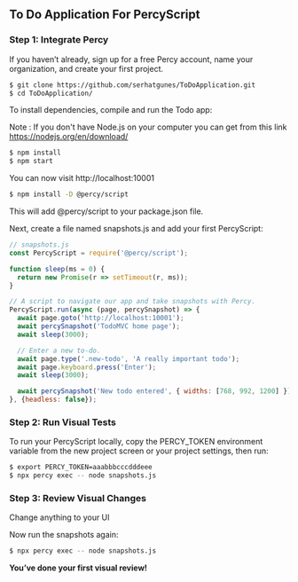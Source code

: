 ## To Do Application For PercyScript

### Step 1: Integrate Percy

If you haven’t already, sign up for a free Percy account, name your organization, and create your first project.
```bash
$ git clone https://github.com/serhatgunes/ToDoApplication.git
$ cd ToDoApplication/
```

To install dependencies, compile and run the Todo app:

Note : If you don't have Node.js on your computer you can get from this link
https://nodejs.org/en/download/

```bash
$ npm install
$ npm start
```
You can now visit http://localhost:10001

```bash
$ npm install -D @percy/script
```
This will add @percy/script to your package.json file.

Next, create a file named snapshots.js and add your first PercyScript:
```javascript
// snapshots.js
const PercyScript = require('@percy/script');

function sleep(ms = 0) {
  return new Promise(r => setTimeout(r, ms));
}

// A script to navigate our app and take snapshots with Percy.
PercyScript.run(async (page, percySnapshot) => {
  await page.goto('http://localhost:10001');
  await percySnapshot('TodoMVC home page');
  await sleep(3000);

  // Enter a new to-do.
  await page.type('.new-todo', 'A really important todo');
  await page.keyboard.press('Enter');
  await sleep(3000);

  await percySnapshot('New todo entered', { widths: [768, 992, 1200] });
}, {headless: false});
```

### Step 2: Run Visual Tests

To run your PercyScript locally, copy the PERCY_TOKEN environment variable from the new project screen or your project settings, then run:

```bash
$ export PERCY_TOKEN=aaabbbcccdddeee
$ npx percy exec -- node snapshots.js
```

### Step 3: Review Visual Changes

Change anything to your UI

Now run the snapshots again:

```bash
$ npx percy exec -- node snapshots.js
```

**You’ve done your first visual review!**
